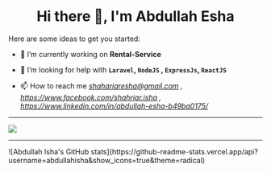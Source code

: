 <link rel="stylesheet" href="https://cdn.jsdelivr.net/gh/devicons/devicon@v2.11.0/devicon.min.css">

<h1 align="center">Hi there 👋, I'm Abdullah Esha</h1>

Here are some ideas to get you started:

- 🔭 I’m currently working on **Rental-Service**

- 🤔 I’m looking for help with **`Laravel`, `NodeJS` , `ExpressJs`, `ReactJS`**

- 📫 How to reach me <em>shahariaresha@gmail.com , https://www.facebook.com/shahriar.isha , https://www.linkedin.com/in/abdullah-esha-b49ba0175/</em>

<hr>

<a href="https://github.com/abdullahisha">
  <img align="center" src="https://github-readme-stats.vercel.app/api/top-langs/?username=abdullahisha&theme=dark&hide_langs_below=1" />
</a>

<hr>
![Abdullah Isha's GitHub stats](https://github-readme-stats.vercel.app/api?username=abdullahisha&show_icons=true&theme=radical)


